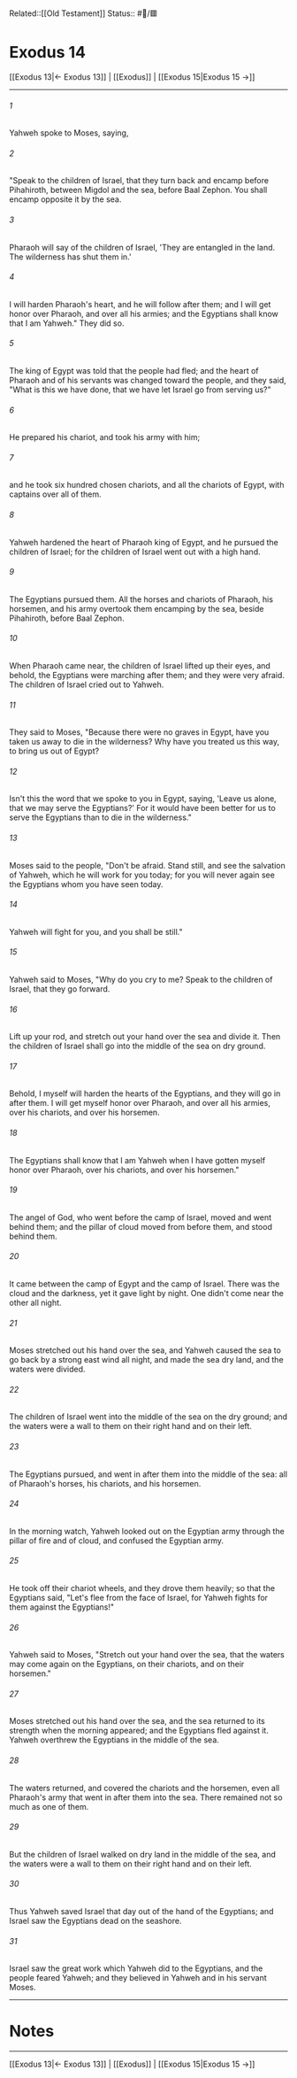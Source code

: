 Related::[[Old Testament]]
Status:: #📖/🟥
# Exodus 14

[[Exodus 13|← Exodus 13]] | [[Exodus]] | [[Exodus 15|Exodus 15 →]]
***



###### 1 
Yahweh spoke to Moses, saying, 

###### 2 
"Speak to the children of Israel, that they turn back and encamp before Pihahiroth, between Migdol and the sea, before Baal Zephon. You shall encamp opposite it by the sea. 

###### 3 
Pharaoh will say of the children of Israel, 'They are entangled in the land. The wilderness has shut them in.' 

###### 4 
I will harden Pharaoh's heart, and he will follow after them; and I will get honor over Pharaoh, and over all his armies; and the Egyptians shall know that I am Yahweh." They did so. 

###### 5 
The king of Egypt was told that the people had fled; and the heart of Pharaoh and of his servants was changed toward the people, and they said, "What is this we have done, that we have let Israel go from serving us?" 

###### 6 
He prepared his chariot, and took his army with him; 

###### 7 
and he took six hundred chosen chariots, and all the chariots of Egypt, with captains over all of them. 

###### 8 
Yahweh hardened the heart of Pharaoh king of Egypt, and he pursued the children of Israel; for the children of Israel went out with a high hand. 

###### 9 
The Egyptians pursued them. All the horses and chariots of Pharaoh, his horsemen, and his army overtook them encamping by the sea, beside Pihahiroth, before Baal Zephon. 

###### 10 
When Pharaoh came near, the children of Israel lifted up their eyes, and behold, the Egyptians were marching after them; and they were very afraid. The children of Israel cried out to Yahweh. 

###### 11 
They said to Moses, "Because there were no graves in Egypt, have you taken us away to die in the wilderness? Why have you treated us this way, to bring us out of Egypt? 

###### 12 
Isn't this the word that we spoke to you in Egypt, saying, 'Leave us alone, that we may serve the Egyptians?' For it would have been better for us to serve the Egyptians than to die in the wilderness." 

###### 13 
Moses said to the people, "Don't be afraid. Stand still, and see the salvation of Yahweh, which he will work for you today; for you will never again see the Egyptians whom you have seen today. 

###### 14 
Yahweh will fight for you, and you shall be still." 

###### 15 
Yahweh said to Moses, "Why do you cry to me? Speak to the children of Israel, that they go forward. 

###### 16 
Lift up your rod, and stretch out your hand over the sea and divide it. Then the children of Israel shall go into the middle of the sea on dry ground. 

###### 17 
Behold, I myself will harden the hearts of the Egyptians, and they will go in after them. I will get myself honor over Pharaoh, and over all his armies, over his chariots, and over his horsemen. 

###### 18 
The Egyptians shall know that I am Yahweh when I have gotten myself honor over Pharaoh, over his chariots, and over his horsemen." 

###### 19 
The angel of God, who went before the camp of Israel, moved and went behind them; and the pillar of cloud moved from before them, and stood behind them. 

###### 20 
It came between the camp of Egypt and the camp of Israel. There was the cloud and the darkness, yet it gave light by night. One didn't come near the other all night. 

###### 21 
Moses stretched out his hand over the sea, and Yahweh caused the sea to go back by a strong east wind all night, and made the sea dry land, and the waters were divided. 

###### 22 
The children of Israel went into the middle of the sea on the dry ground; and the waters were a wall to them on their right hand and on their left. 

###### 23 
The Egyptians pursued, and went in after them into the middle of the sea: all of Pharaoh's horses, his chariots, and his horsemen. 

###### 24 
In the morning watch, Yahweh looked out on the Egyptian army through the pillar of fire and of cloud, and confused the Egyptian army. 

###### 25 
He took off their chariot wheels, and they drove them heavily; so that the Egyptians said, "Let's flee from the face of Israel, for Yahweh fights for them against the Egyptians!" 

###### 26 
Yahweh said to Moses, "Stretch out your hand over the sea, that the waters may come again on the Egyptians, on their chariots, and on their horsemen." 

###### 27 
Moses stretched out his hand over the sea, and the sea returned to its strength when the morning appeared; and the Egyptians fled against it. Yahweh overthrew the Egyptians in the middle of the sea. 

###### 28 
The waters returned, and covered the chariots and the horsemen, even all Pharaoh's army that went in after them into the sea. There remained not so much as one of them. 

###### 29 
But the children of Israel walked on dry land in the middle of the sea, and the waters were a wall to them on their right hand and on their left. 

###### 30 
Thus Yahweh saved Israel that day out of the hand of the Egyptians; and Israel saw the Egyptians dead on the seashore. 

###### 31 
Israel saw the great work which Yahweh did to the Egyptians, and the people feared Yahweh; and they believed in Yahweh and in his servant Moses.

---
# Notes


***
[[Exodus 13|← Exodus 13]] | [[Exodus]] | [[Exodus 15|Exodus 15 →]]
